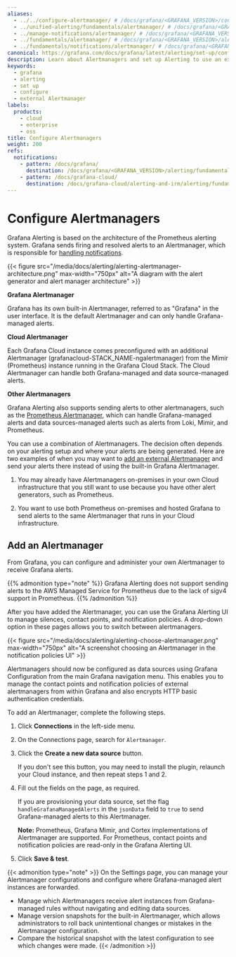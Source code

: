 ```yaml
---
aliases:
  - ../../configure-alertmanager/ # /docs/grafana/<GRAFANA_VERSION>/configure-alertmanager/
  - ../unified-alerting/fundamentals/alertmanager/ # /docs/grafana/<GRAFANA_VERSION>/alerting/unified-alerting/fundamentals/alertmanager/
  - ../manage-notifications/alertmanager/ # /docs/grafana/<GRAFANA_VERSION>/alerting/manage-notifications/alertmanager/
  - ../fundamentals/alertmanager/ # /docs/grafana/<GRAFANA_VERSION>/alerting/fundamentals/alertmanager/
  - ../fundamentals/notifications/alertmanager/ # /docs/grafana/<GRAFANA_VERSION>/alerting/fundamentals/notifications/alertmanager
canonical: https://grafana.com/docs/grafana/latest/alerting/set-up/configure-alertmanager/
description: Learn about Alertmanagers and set up Alerting to use an external Alertmanager
keywords:
  - grafana
  - alerting
  - set up
  - configure
  - external Alertmanager
labels:
  products:
    - cloud
    - enterprise
    - oss
title: Configure Alertmanagers
weight: 200
refs:
  notifications:
    - pattern: /docs/grafana/
      destination: /docs/grafana/<GRAFANA_VERSION>/alerting/fundamentals/notifications/
    - pattern: /docs/grafana-cloud/
      destination: /docs/grafana-cloud/alerting-and-irm/alerting/fundamentals/notifications/
---
```


# Configure Alertmanagers

Grafana Alerting is based on the architecture of the Prometheus alerting system. Grafana sends firing and resolved alerts to an Alertmanager, which is responsible for [handling notifications](ref:notifications).

{{< figure src="/media/docs/alerting/alerting-alertmanager-architecture.png" max-width="750px" alt="A diagram with the alert generator and alert manager architecture" >}}

**Grafana Alertmanager**

Grafana has its own built-in Alertmanager, referred to as "Grafana" in the user interface. It is the default Alertmanager and can only handle Grafana-managed alerts.

**Cloud Alertmanager**

Each Grafana Cloud instance comes preconfigured with an additional Alertmanager (grafanacloud-STACK_NAME-ngalertmanager) from the Mimir (Prometheus) instance running in the Grafana Cloud Stack. The Cloud Alertmanager can handle both Grafana-managed and data source-managed alerts.

**Other Alertmanagers**

Grafana Alerting also supports sending alerts to other alertmanagers, such as the [Prometheus Alertmanager](https://prometheus.io/docs/alerting/latest/alertmanager/), which can handle Grafana-managed alerts and data sources-managed alerts such as alerts from Loki, Mimir, and Prometheus.

You can use a combination of Alertmanagers. The decision often depends on your alerting setup and where your alerts are being generated. Here are two examples of when you may want to [add an external Alertmanager](#add-an-external-alertmanager) and send your alerts there instead of using the built-in Grafana Alertmanager.

1. You may already have Alertmanagers on-premises in your own Cloud infrastructure that you still want to use because you have other alert generators, such as Prometheus.

2. You want to use both Prometheus on-premises and hosted Grafana to send alerts to the same Alertmanager that runs in your Cloud infrastructure.

## Add an Alertmanager

From Grafana, you can configure and administer your own Alertmanager to receive Grafana alerts.

{{% admonition type="note" %}}
Grafana Alerting does not support sending alerts to the AWS Managed Service for Prometheus due to the lack of sigv4 support in Prometheus.
{{% /admonition %}}

After you have added the Alertmanager, you can use the Grafana Alerting UI to manage silences, contact points, and notification policies. A drop-down option in these pages allows you to switch between alertmanagers.

{{< figure src="/media/docs/alerting/alerting-choose-alertmanager.png" max-width="750px" alt="A screenshot choosing an Alertmanager in the notification policies UI" >}}

Alertmanagers should now be configured as data sources using Grafana Configuration from the main Grafana navigation menu. This enables you to manage the contact points and notification policies of external alertmanagers from within Grafana and also encrypts HTTP basic authentication credentials.

To add an Alertmanager, complete the following steps.

1. Click **Connections** in the left-side menu.
2. On the Connections page, search for `Alertmanager`.
3. Click the **Create a new data source** button.

   If you don't see this button, you may need to install the plugin, relaunch your Cloud instance, and then repeat steps 1 and 2.

4. Fill out the fields on the page, as required.

   If you are provisioning your data source, set the flag `handleGrafanaManagedAlerts` in the `jsonData` field to `true` to send Grafana-managed alerts to this Alertmanager.

   **Note:** Prometheus, Grafana Mimir, and Cortex implementations of Alertmanager are supported. For Prometheus, contact points and notification policies are read-only in the Grafana Alerting UI.

5. Click **Save & test**.

{{< admonition type="note" >}}
On the Settings page, you can manage your Alertmanager configurations and configure where Grafana-managed alert instances are forwarded.

- Manage which Alertmanagers receive alert instances from Grafana-managed rules without navigating and editing data sources.
- Manage version snapshots for the built-in Alertmanager, which allows administrators to roll back unintentional changes or mistakes in the Alertmanager configuration.
- Compare the historical snapshot with the latest configuration to see which changes were made.
  {{< /admonition >}}
